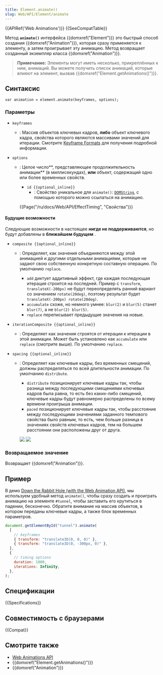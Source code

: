 ```yaml
---
title: Element.animate()
slug: Web/API/Element/animate
---
```


{{APIRef('Web Animations')}} {{SeeCompatTable}}

Метод **`animate()`** интерфейса {{domxref("Element")}} это быстрый способ создания {{domxref("Animation")}}, которая сразу применяется к элементу, а затем проигрывает эту анимацию. Метод возвращает созданный экземпляр класса {{domxref("Animation")}}.

> **Примечание:** Элементы могут иметь несколько, прикреплённых к ним, анимаций. Вы можете получить список анимаций, которые влияют на элемент, вызвав {{domxref("Element.getAnimations()")}}.

## Синтаксис

```
var animation = element.animate(keyframes, options);
```

### Параметры

- `keyframes`
  - : Массив объектов ключевых кадров, **либо** объект ключевого кадра, свойства которого являются массивами значений для итерации. Смотрите [Keyframe Formats](/ru/docs/Web/API/Web_Animations_API/Keyframe_Formats) для получения подробной информации.
- `options`

  - : Целое число**, представляющее продолжительность анимации** (в миллисекундах), **или** объект, содержащий одно или более временных свойств.

    - `id {{optional_inline}}`
      - : Свойство уникальное для `animate()`: [`DOMString`](/ru/docs/Web/API/DOMString), с помощью которого можно ссылаться на анимацию.

    {{Page("/ru/docs/Web/API/EffectTiming", "Свойства")}}

#### Будущие возможности

Следующие возможности в настоящее **нигде не поддерживаются**, но будут добавлены в **ближайшем будущем** .

- `composite {{optional_inline}}`

  - : Определяет, как значения объединяются между этой анимацией и другими отдельными анимациями, которые не задают свою собственную конкретную составную операцию. По умолчанию `replace`.

    - `add` диктует аддитивный эффект, где каждая последующая итерация строится на последней. Пример с `transform`, `translateX(-200px)` не будут переопределять ранний вариант со значением `rotate(20deg)`, поэтому результат будет `translateX(-200px) rotate(20deg)`.
    - `accumulate` схоже, но немного умнее: `blur(2)` и `blur(5)` станет `blur(7)`, а не `blur(2) blur(5)`.
    - `replace` переписывает предыдущие значения на новые.

- `iterationComposite {{optional_inline}}`
  - : Определяет как значения строятся от итерации к итерации в этой анимации. Может быть установлено как `accumulate` или `replace` (смотрите выше). По умолчанию `replace`.
- `spacing {{optional_inline}}`

  - : Определяет как ключевые кадры, без временных смещений, должны распределяться по всей длительности анимации. По умолчанию `distribute`.

    - `distribute` позиционирует ключевые кадры так, чтобы разница между последующими смещениями ключевых кадров была равна, то есть без каких-либо смещений, ключевые кадры будут равномерно распределены по всему времени проигрыша анимации.
    - `paced` позиционирует ключевые кадры так, чтобы расстояние между последующими значениями заданного темпового свойства было равным, то есть, чем больше разница в значениях свойств ключевых кадров, тем на большем расстоянии они расположены друг от друга.

    ![](https://w3c.github.io/web-animations/img/spacing-distribute.svg) ![ ](https://w3c.github.io/web-animations/img/spacing-paced.svg)

### Возвращаемое значение

Возвращает {{domxref("Animation")}}.

## Пример

В демо [Down the Rabbit Hole (with the Web Animation API)](https://codepen.io/rachelnabors/pen/rxpmJL/?editors=0010), мы используем удобный метод `animate()`, чтобы сразу создать и проиграть анимацию на элементе `#tunnel`, чтобы заставить его крутиться в падении, бесконечно. Обратите внимание на массив объектов, в котором переданы ключевые кадры, а также блок временных параметров.

```js
document.getElementById("tunnel").animate(
  [
    // keyframes
    { transform: "translate3D(0, 0, 0)" },
    { transform: "translate3D(0, -300px, 0)" },
  ],
  {
    // timing options
    duration: 1000,
    iterations: Infinity,
  },
);
```

## Спецификации

{{Specifications}}

## Совместимость с браузерами

{{Compat}}

## Смотрите также

- [Web Animations API](/ru/docs/Web/API/Web_Animations_API)
- {{domxref("Element.getAnimations()")}}
- {{domxref("Animation")}}
